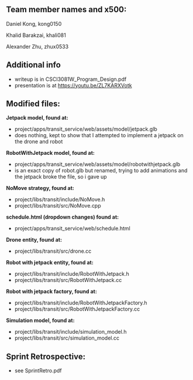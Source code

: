 ## Team member names and x500:
Daniel Kong, kong0150

Khalid Barakzai, khali081

Alexander Zhu, zhux0533

## Additional info
 - writeup is in CSCI3081W_Program_Design.pdf
 - presentation is at https://youtu.be/ZL7KARXVotk

## Modified files:

**Jetpack model, found at:** 
 - project/apps/transit_service/web/assets/model/jetpack.glb
 - does nothing, kept to show that I attempted to implement a jetpack on the drone and robot

**RobotWithJetpack model, found at:** 
 - project/apps/transit_service/web/assets/model/robotwithjetpack.glb
 - is an exact copy of robot.glb but renamed, trying to add animations and the jetpack broke the file, so i gave up

**NoMove strategy, found at:** 
 - project/libs/transit/include/NoMove.h 
 - project/libs/transit/src/NoMove.cpp

**schedule.html (dropdown changes) found at:** 
 - project/apps/transit_service/web/schedule.html

**Drone entity, found at:**
 - project/libs/transit/src/drone.cc

**Robot with jetpack entity, found at:**
 - project/libs/transit/include/RobotWithJetpack.h 
 - project/libs/transit/src/RobotWithJetpack.cc

**Robot with jetpack factory, found at:**
 - project/libs/transit/include/RobotWithJetpackFactory.h 
 - project/libs/transit/src/RobotWithJetpackFactory.cc

**Simulation model, found at:**
 - project/libs/transit/include/simulation_model.h 
 - project/libs/transit/src/simulation_model.cc

## Sprint Retrospective:
 - see SprintRetro.pdf

